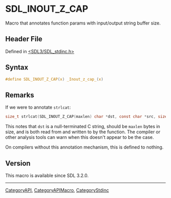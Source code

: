 # SDL_INOUT_Z_CAP

Macro that annotates function params with input/output string buffer size.

## Header File

Defined in [<SDL3/SDL_stdinc.h>](https://github.com/libsdl-org/SDL/blob/main/include/SDL3/SDL_stdinc.h)

## Syntax

```c
#define SDL_INOUT_Z_CAP(x) _Inout_z_cap_(x)
```

## Remarks

If we were to annotate `strlcat`:

```c
size_t strlcat(SDL_INOUT_Z_CAP(maxlen) char *dst, const char *src, size_t maxlen);
```

This notes that `dst` is a null-terminated C string, should be `maxlen`
bytes in size, and is both read from and written to by the function. The
compiler or other analysis tools can warn when this doesn't appear to be
the case.

On compilers without this annotation mechanism, this is defined to nothing.

## Version

This macro is available since SDL 3.2.0.





----
[CategoryAPI](CategoryAPI), [CategoryAPIMacro](CategoryAPIMacro), [CategoryStdinc](CategoryStdinc)

